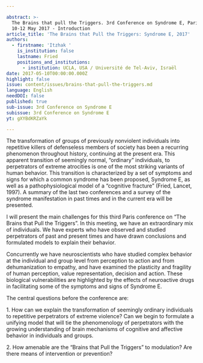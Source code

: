```yaml
---

abstract: >-
  The Brains that pull the Triggers. 3rd Conference on Syndrome E, Paris IAS,
  10-12 May 2017 - Introduction 
article_title: 'The Brains that Pull the Triggers: Syndrome E, 2017'
authors:
  - firstname: 'Itzhak '
    is_institution: false
    lastname: Fried
    positions_and_institutions:
      - institution: UCLA, USA / Université de Tel-Aviv, Israël
date: 2017-05-10T00:00:00.000Z
highlight: false
issue: content/issues/brains-that-pull-the-triggers.md
language: English
needDOI: false
published: true
sub-issue: 3rd Conference on Syndrome E
subissue: 3rd Conference on Syndrome E
yt: gXYBdKRZaYk

---
```



The transformation of groups of previously nonviolent individuals into repetitive killers of defenseless members of society has been a recurring phenomenon throughout history, continuing at the present era. This apparent transition of seemingly normal, “ordinary” individuals, to perpetrators of extreme atrocities is one of the most striking variants of human behavior. This transition is characterized by a set of symptoms and signs for which a common syndrome has been proposed, Syndrome E, as well as a pathophysiological model of a “cognitive fracture” (Fried, Lancet, 1997). A summary of the last two conferences and a survey of the syndrome manifestation in past times and in the current era will be presented.

I will present the main challenges for this third Paris conference on “The Brains that Pull the Triggers”. In this meeting, we have an extraordinary mix of individuals. We have experts who have observed and studied perpetrators of past and present times and have drawn conclusions and formulated models to explain their behavior.

Concurrently we have neuroscientists who have studied complex behavior at the individual and group level from perception to action and from dehumanization to empathy, and have examined the plasticity and fragility of human perception, value representation, decision and action. These biological vulnerabilities are highlighted by the effects of neuroactive drugs in facilitating some of the symptoms and signs of Syndrome E.

The central questions before the conference are:

1\. How can we explain the transformation of seemingly ordinary individuals to repetitive perpetrators of extreme violence? Can we begin to formulate a unifying model that will tie the phenomenology of perpetrators with the growing understanding of brain mechanisms of cognitive and affective behavior in individuals and groups.

2\. How amenable are the “Brains that Pull the Triggers” to modulation? Are there means of intervention or prevention?

<Youtube yt="gXYBdKRZaYk" caption="The Brains that Pull the Triggers: Syndrome E, 2017"></Youtube>